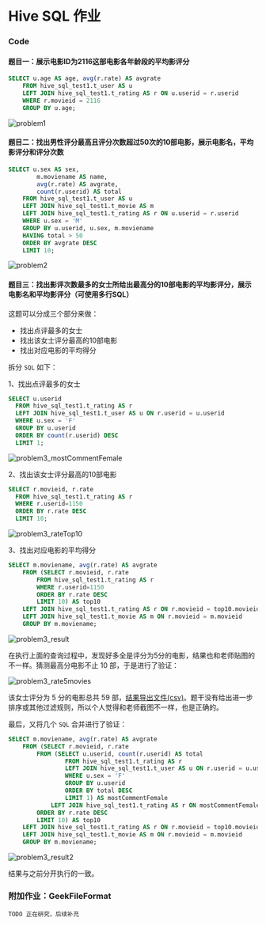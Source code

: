 # Hive SQL 作业

### Code


#### 题目一：展示电影ID为2116这部电影各年龄段的平均影评分

``` SQL
SELECT u.age AS age, avg(r.rate) AS avgrate
    FROM hive_sql_test1.t_user AS u
    LEFT JOIN hive_sql_test1.t_rating AS r ON u.userid = r.userid
    WHERE r.movieid = 2116
    GROUP BY u.age;
```

![problem1](problem1_hive_20210807201049_2196f8ba-351e-406d-9ab3-f4fc92d5ba71.png)

#### 题目二：找出男性评分最高且评分次数超过50次的10部电影，展示电影名，平均影评分和评分次数

``` SQL
SELECT u.sex AS sex, 
        m.moviename AS name, 
        avg(r.rate) AS avgrate, 
        count(r.userid) AS total 
    FROM hive_sql_test1.t_user AS u 
    LEFT JOIN hive_sql_test1.t_movie AS m 
    LEFT JOIN hive_sql_test1.t_rating AS r ON u.userid = r.userid
    WHERE u.sex = 'M'
    GROUP BY u.userid, u.sex, m.moviename
    HAVING total > 50
    ORDER BY avgrate DESC 
    LIMIT 10;
```

![problem2](problem2_hive_20210807221832_6d8ad571-b5d3-42a3-a54e-43e335399e83.png)


#### 题目三：找出影评次数最多的女士所给出最高分的10部电影的平均影评分，展示电影名和平均影评分（可使用多行SQL）

这题可以分成三个部分来做：

- 找出点评最多的女士
- 找出该女士评分最高的10部电影
- 找出对应电影的平均得分

拆分 `SQL` 如下：

1、找出点评最多的女士

``` SQL
SELECT u.userid
  FROM hive_sql_test1.t_rating AS r
  LEFT JOIN hive_sql_test1.t_user AS u ON r.userid = u.userid
  WHERE u.sex = 'F'
  GROUP BY u.userid 
  ORDER BY count(r.userid) DESC
  LIMIT 1;
```

![problem3_mostCommentFemale](problem3_mostCommentFemale.png)

2、找出该女士评分最高的10部电影

``` SQL
SELECT r.movieid, r.rate 
  FROM hive_sql_test1.t_rating AS r 
  WHERE r.userid=1150
  ORDER BY r.rate DESC
  LIMIT 10;
```

![problem3_rateTop10](problem3_rateTop10.png)

3、找出对应电影的平均得分

``` SQL
SELECT m.moviename, avg(r.rate) AS avgrate
    FROM (SELECT r.movieid, r.rate 
        FROM hive_sql_test1.t_rating AS r 
        WHERE r.userid=1150
        ORDER BY r.rate DESC
        LIMIT 10) AS top10 
    LEFT JOIN hive_sql_test1.t_rating AS r ON r.movieid = top10.movieid
    LEFT JOIN hive_sql_test1.t_movie AS m ON r.movieid = m.movieid 
    GROUP BY m.moviename;
```

![problem3_result](problem3_result.png)

在执行上面的查询过程中，发现好多全是评分为5分的电影，结果也和老师贴图的不一样。猜测最高分电影不止 10 部，于是进行了验证：

![problem3_rate5movies](problem3_rate5movies.png)

该女士评分为 5 分的电影总共 59 部，[结果导出文件(csv)](mostCommentFemale_rate5movies.csv)。题干没有给出进一步排序或其他过滤规则，所以个人觉得和老师截图不一样，也是正确的。

最后，又将几个 `SQL` 合并进行了验证：

``` SQL
SELECT m.moviename, avg(r.rate) AS avgrate
    FROM (SELECT r.movieid, r.rate 
        FROM (SELECT u.userid, count(r.userid) AS total
                FROM hive_sql_test1.t_rating AS r
                LEFT JOIN hive_sql_test1.t_user AS u ON r.userid = u.userid
                WHERE u.sex = 'F'
                GROUP BY u.userid 
                ORDER BY total DESC
                LIMIT 1) AS mostCommentFemale
            LEFT JOIN hive_sql_test1.t_rating AS r ON mostCommentFemale.userid = r.userid
        ORDER BY r.rate DESC
        LIMIT 10) AS top10 
    LEFT JOIN hive_sql_test1.t_rating AS r ON r.movieid = top10.movieid
    LEFT JOIN hive_sql_test1.t_movie AS m ON r.movieid = m.movieid 
    GROUP BY m.moviename;
```

![problem3_result2](problem3_result2.png)

结果与之前分开执行的一致。

### 附加作业：GeekFileFormat

``` Shell
TODO 正在研究，后续补充
```
